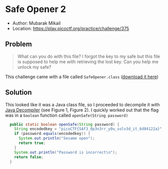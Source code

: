 # Safe Opener 2

* Author: Mubarak Mikail
* Location: https://play.picoctf.org/practice/challenge/375

## Problem 

> What can you do with this file? I forgot the key to my safe but this file is supposed to help me with retrieving the lost key. Can you help me unlock my safe?

This challenge came with a file called ``SafeOpener.class`` ([download it here](./SafeOpener.class))

## Solution

This looked like it was a Java class file, so I proceeded to decompile it with [Java Decompiler]() (see Figure 1, Figure 2). I quickly worked out that the flag was in a ``boolean`` function called ``openSafe(String password)``

```java
  public static boolean openSafe(String password) {
    String encodedkey = "picoCTF{SAf3_0p3n3rr_y0u_solv3d_it_6d84122a}";
    if (password.equals(encodedkey)) {
      System.out.println("Sesame open");
      return true;
    } 
    System.out.println("Password is incorrect\n");
    return false;
  }
```
